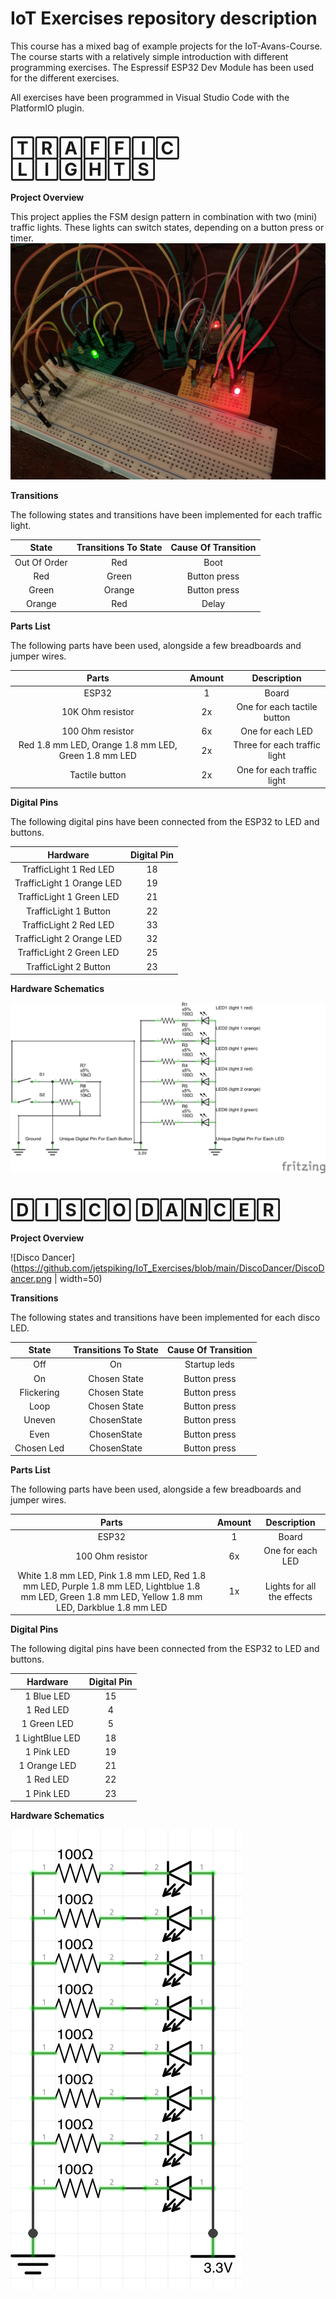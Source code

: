 # IoT Exercises repository description
This course has a mixed bag of example projects for the IoT-Avans-Course. The course starts with a relatively simple introduction with different programming exercises. The Espressif ESP32 Dev Module has been used for the different exercises.   

All exercises have been programmed in Visual Studio Code with the PlatformIO plugin.  

# 🅃🅁🄰🄵🄵🄸🄲 🄻🄸🄶🄷🅃🅂

**Project Overview**

This project applies the FSM design pattern in combination with two (mini) traffic lights. These lights can switch states, depending on a button press or timer. 
![TrafficLight](https://raw.githubusercontent.com/jetspiking/IoT_Exercises/main/FiniteStateMachine_TrafficLight/TrafficLightOverview.jpg)

**Transitions**  

The following states and transitions have been implemented for each traffic light.

| State | Transitions To State | Cause Of Transition | 
| :---: | :---: | :---: |
| Out Of Order | Red | Boot |
| Red | Green | Button press |
| Green | Orange | Button press |  
| Orange | Red | Delay | 

**Parts List**

The following parts have been used, alongside a few breadboards and jumper wires.

| Parts | Amount | Description |
| :---: | :---: | :---: |
| ESP32 | 1 | Board | 
| 10K Ohm resistor | 2x | One for each tactile button | 
| 100 Ohm resistor | 6x | One for each LED | 
| Red 1.8 mm LED, Orange 1.8 mm LED, Green 1.8 mm LED | 2x | Three for each traffic light |
| Tactile button | 2x | One for each traffic light | 

**Digital Pins**

The following digital pins have been connected from the ESP32 to LED and buttons. 

| Hardware | Digital Pin | 
| :---: | :---: |
| TrafficLight 1 Red LED | 18 |
| TrafficLight 1 Orange LED | 19 | 
| TrafficLight 1 Green LED | 21 |
| TrafficLight 1 Button | 22 | 
| TrafficLight 2 Red LED | 33 |
| TrafficLight 2 Orange LED | 32 | 
| TrafficLight 2 Green LED | 25 | 
| TrafficLight 2 Button | 23 | 

**Hardware Schematics**

![HardwareSchematics](https://github.com/jetspiking/IoT_Exercises/blob/main/FiniteStateMachine_TrafficLight/TrafficLightScheme.png?raw=true)

# 🄳🄸🅂🄲🄾 🄳🄰🄽🄲🄴🅁

**Project Overview** 

![Disco Dancer](https://github.com/jetspiking/IoT_Exercises/blob/main/DiscoDancer/DiscoDancer.png | width=50)

**Transitions**

The following states and transitions have been implemented for each disco LED.

| State | Transitions To State | Cause Of Transition | 
| :---: | :---: | :---: |
| Off | On | Startup leds |
| On | Chosen State | Button press |
| Flickering | Chosen State | Button press |  
| Loop | Chosen State | Button press | 
| Uneven | ChosenState | Button press | 
| Even | ChosenState | Button press | 
| Chosen Led | ChosenState | Button press |

**Parts List**

The following parts have been used, alongside a few breadboards and jumper wires.

| Parts | Amount | Description |
| :---: | :---: | :---: |
| ESP32 | 1 | Board | 
| 100 Ohm resistor | 6x | One for each LED | 
| White 1.8 mm LED, Pink 1.8 mm LED, Red 1.8 mm LED, Purple 1.8 mm LED, Lightblue 1.8 mm LED, Green 1.8 mm LED, Yellow 1.8 mm LED, Darkblue 1.8 mm LED | 1x | Lights for all the effects |

**Digital Pins**

The following digital pins have been connected from the ESP32 to LED and buttons. 

| Hardware | Digital Pin | 
| :---: | :---: |
| 1 Blue LED | 15 |
| 1 Red LED | 4 |
| 1 Green LED | 5 |
| 1 LightBlue LED | 18 | 
| 1 Pink LED | 19 |
| 1 Orange LED | 21 |
| 1 Red LED | 22 |
| 1 Pink LED | 23 |

**Hardware Schematics**

![DiscoDancer](https://github.com/jetspiking/IoT_Exercises/blob/main/DiscoDancer/DiscoDancerSchematics.png?raw=true)
